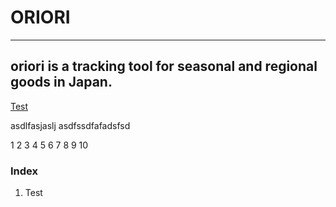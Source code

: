 # ORIORI
* * *
## oriori is a tracking tool for seasonal and regional goods in Japan.

[Test](#test)

asdlfasjaslj
asdfssdfafadsfsd

1
2
3
4
5
6
7
8
9
10


### Index

1. <a id=test>Test</a>


